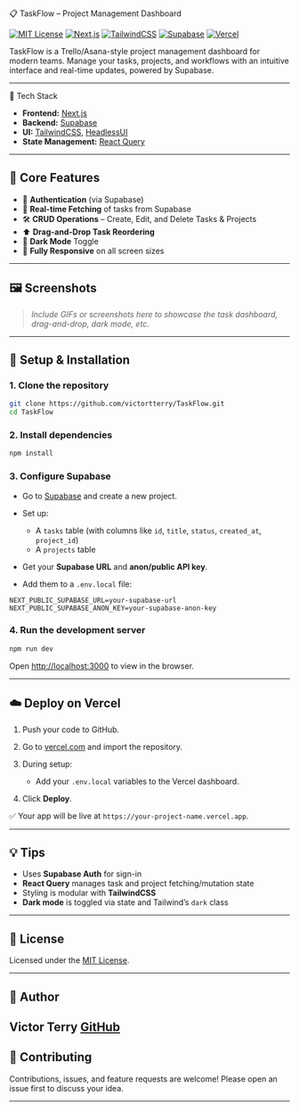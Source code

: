  📋 TaskFlow – Project Management Dashboard

[![MIT License](https://img.shields.io/badge/license-MIT-blue.svg)](LICENSE)
[![Next.js](https://img.shields.io/badge/Next.js-13.0.0-black?logo=next.js)](https://nextjs.org/)
[![TailwindCSS](https://img.shields.io/badge/TailwindCSS-3.0.0-blue?logo=tailwind-css)](https://tailwindcss.com/)
[![Supabase](https://img.shields.io/badge/Supabase-Backend-3ECF8E?logo=supabase)](https://supabase.com/)
[![Vercel](https://img.shields.io/badge/Deploy-Vercel-black?logo=vercel)](https://vercel.com)

TaskFlow is a Trello/Asana-style project management dashboard for modern teams. Manage your tasks, projects, and workflows with an intuitive interface and real-time updates, powered by Supabase.

---

🚀 Tech Stack

- **Frontend:** [Next.js](https://nextjs.org/)
- **Backend:** [Supabase](https://supabase.com/)
- **UI:** [TailwindCSS](https://tailwindcss.com/), [HeadlessUI](https://headlessui.dev/)
- **State Management:** [React Query](https://tanstack.com/query)

---

## 🔧 Core Features

- 🔐 **Authentication** (via Supabase)
- 🔄 **Real-time Fetching** of tasks from Supabase
- 🛠️ **CRUD Operations** – Create, Edit, and Delete Tasks & Projects
- ⬆️ **Drag-and-Drop Task Reordering**
- 🌙 **Dark Mode** Toggle
- 📱 **Fully Responsive** on all screen sizes

---

## 🖼️ Screenshots

> _Include GIFs or screenshots here to showcase the task dashboard, drag-and-drop, dark mode, etc._

---

## 🧩 Setup & Installation

### 1. Clone the repository
```bash
git clone https://github.com/victortterry/TaskFlow.git
cd TaskFlow
````

### 2. Install dependencies

```bash
npm install
```

### 3. Configure Supabase

* Go to [Supabase](https://supabase.com) and create a new project.
* Set up:

  * A `tasks` table (with columns like `id`, `title`, `status`, `created_at`, `project_id`)
  * A `projects` table
* Get your **Supabase URL** and **anon/public API key**.
* Add them to a `.env.local` file:

```env
NEXT_PUBLIC_SUPABASE_URL=your-supabase-url
NEXT_PUBLIC_SUPABASE_ANON_KEY=your-supabase-anon-key
```

### 4. Run the development server

```bash
npm run dev
```

Open [http://localhost:3000](http://localhost:3000) to view in the browser.

---

## ☁️ Deploy on Vercel

1. Push your code to GitHub.
2. Go to [vercel.com](https://vercel.com) and import the repository.
3. During setup:

   * Add your `.env.local` variables to the Vercel dashboard.
4. Click **Deploy**.

✅ Your app will be live at `https://your-project-name.vercel.app`.

---

## 💡 Tips

* Uses **Supabase Auth** for sign-in
* **React Query** manages task and project fetching/mutation state
* Styling is modular with **TailwindCSS**
* **Dark mode** is toggled via state and Tailwind’s `dark` class

---

## 📄 License

Licensed under the [MIT License](LICENSE).

---

## 👤 Author

**Victor Terry**
[GitHub](https://github.com/victortterry)
---

## 🤝 Contributing

Contributions, issues, and feature requests are welcome!
Please open an issue first to discuss your idea.

---




